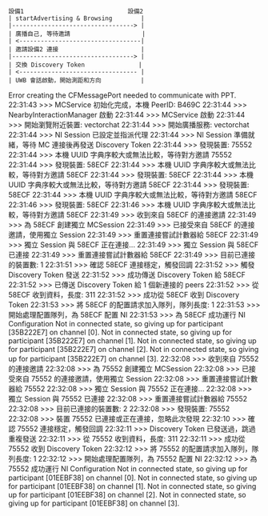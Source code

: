 

```
設備1                             設備2
| startAdvertising & Browsing        |
|----------------------------------> |
| 廣播自己, 等待邀請                    |
| <----------------------------------|
| 邀請設備2 連接                       |
|----------------------------------> |
| 交換 Discovery Token               |
| <--------------------------------- |
| UWB 會話啟動，開始測距和方向           |
```


Error creating the CFMessagePort needed to communicate with PPT.
22:31:43 >>> MCService 初始化完成，本機 PeerID: B469C
22:31:44 >>> NearbyInteractionManager 啟動
22:31:44 >>> MCService 啟動
22:31:44 >>> 開始瀏覽附近裝置: vectorchat
22:31:44 >>> 開始廣播服務: vectorchat
22:31:44 >>> NI Session 已設定並指派代理
22:31:44 >>> NI Session 準備就緒，等待 MC 連接後再發送 Discovery Token
22:31:44 >>> 發現裝置: 75552
22:31:44 >>> 本機 UUID 字典序較大或無法比較，等待對方邀請 75552
22:31:44 >>> 發現裝置: 58ECF
22:31:44 >>> 本機 UUID 字典序較大或無法比較，等待對方邀請 58ECF
22:31:44 >>> 發現裝置: 58ECF
22:31:44 >>> 本機 UUID 字典序較大或無法比較，等待對方邀請 58ECF
22:31:44 >>> 發現裝置: 58ECF
22:31:44 >>> 本機 UUID 字典序較大或無法比較，等待對方邀請 58ECF
22:31:46 >>> 發現裝置: 58ECF
22:31:46 >>> 本機 UUID 字典序較大或無法比較，等待對方邀請 58ECF
22:31:49 >>> 收到來自 58ECF 的連接邀請
22:31:49 >>> 為 58ECF 創建獨立 MCSession
22:31:49 >>> 已接受來自 58ECF 的連接邀請，使用獨立 Session
22:31:49 >>> 重置連接嘗試計數器給 58ECF
22:31:49 >>> 獨立 Session 與 58ECF 正在連接...
22:31:49 >>> 獨立 Session 與 58ECF 已連接
22:31:49 >>> 重置連接嘗試計數器給 58ECF
22:31:49 >>> 目前已連接的裝置數: 1
22:31:51 >>> 確認 58ECF 連接穩定，觸發回調
22:31:52 >>> 觸發 Discovery Token 發送
22:31:52 >>> 成功傳送 Discovery Token 給 58ECF
22:31:52 >>> 已傳送 Discovery Token 給 1 個新連接的 peers
22:31:52 >>> 從 58ECF 收到資料，長度: 311
22:31:52 >>> 成功從 58ECF 收到 Discovery Token
22:31:53 >>> 將 58ECF 的配置請求加入隊列，隊列長度: 1
22:31:53 >>> 開始處理配置隊列，為 58ECF 配置 NI
22:31:53 >>> 為 58ECF 成功運行 NI Configuration
Not in connected state, so giving up for participant [35B222E7] on channel [0].
Not in connected state, so giving up for participant [35B222E7] on channel [1].
Not in connected state, so giving up for participant [35B222E7] on channel [2].
Not in connected state, so giving up for participant [35B222E7] on channel [3].
22:32:08 >>> 收到來自 75552 的連接邀請
22:32:08 >>> 為 75552 創建獨立 MCSession
22:32:08 >>> 已接受來自 75552 的連接邀請，使用獨立 Session
22:32:08 >>> 重置連接嘗試計數器給 75552
22:32:08 >>> 獨立 Session 與 75552 正在連接...
22:32:08 >>> 獨立 Session 與 75552 已連接
22:32:08 >>> 重置連接嘗試計數器給 75552
22:32:08 >>> 目前已連接的裝置數: 2
22:32:08 >>> 發現裝置: 75552
22:32:08 >>> 裝置 75552 已連接或正在連接，忽略此次發現
22:32:10 >>> 確認 75552 連接穩定，觸發回調
22:32:11 >>> Discovery Token 已發送過，跳過重複發送
22:32:11 >>> 從 75552 收到資料，長度: 311
22:32:11 >>> 成功從 75552 收到 Discovery Token
22:32:12 >>> 將 75552 的配置請求加入隊列，隊列長度: 1
22:32:12 >>> 開始處理配置隊列，為 75552 配置 NI
22:32:12 >>> 為 75552 成功運行 NI Configuration
Not in connected state, so giving up for participant [01EEBF38] on channel [0].
Not in connected state, so giving up for participant [01EEBF38] on channel [1].
Not in connected state, so giving up for participant [01EEBF38] on channel [2].
Not in connected state, so giving up for participant [01EEBF38] on channel [3].
